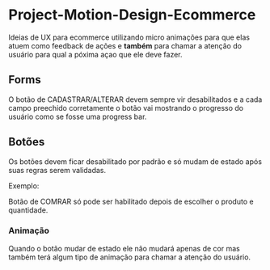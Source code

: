 # Project-Motion-Design-Ecommerce

Ideias de UX para ecommerce utilizando micro animações para que elas atuem como feedback de ações e **também** para chamar a atenção do usuário para qual a póxima açao que ele deve fazer.

## Forms

O botão de CADASTRAR/ALTERAR devem sempre vir desabilitados e a cada campo preechido corretamente o botão vai mostrando o progresso do usuário como se fosse uma progress bar.

## Botões

Os botões devem ficar desabilitado por padrão e só mudam de estado após suas regras serem validadas.

Exemplo:

Botão de COMRAR só pode ser habilitado depois de escolher o produto e quantidade.

### Animação

Quando o botão mudar de estado ele não mudará apenas de cor mas também terá algum tipo de animação para chamar a atenção do usuário.
